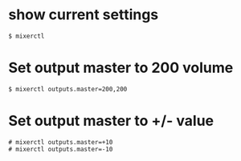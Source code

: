 # show current settings
```
$ mixerctl
```

# Set output master to 200 volume
```
$ mixerctl outputs.master=200,200
```

# Set output master to +/- value
```
# mixerctl outputs.master=+10
# mixerctl outputs.master=-10
```
